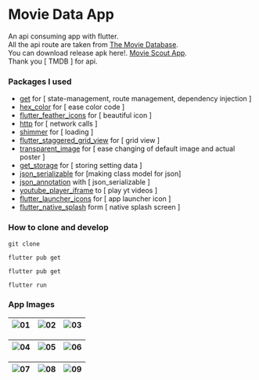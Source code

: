 # Movie Data App

An api consuming app with flutter. <br />
All the api route are taken from [The Movie Database](https://www.themoviedb.org/). <br />
You can download release apk here!. [Movie Scout App](https://www.mediafire.com/file/d8pr6076uq2p051/app-release.apk/file). <br />
Thank you [ TMDB ] for api. 

### Packages I used
* [get](https://pub.dev/packages/get) for [ state-management, route management, dependency injection ]
* [hex_color]() for [ ease color code ]
* [flutter_feather_icons]() for [ beautiful icon ]
* [http]() for [ network calls ]
* [shimmer]() for [ loading ]
* [flutter_staggered_grid_view]() for [ grid view ]
* [transparent_image]() for [ ease changing of default image and actual poster ]
* [get_storage]() for [ storing setting data ]
* [json_serializable]() for [making class model for json]
* [json_annotation]() with [ json_serializable ]
* [youtube_player_iframe]() to [ play yt videos ]
* [flutter_launcher_icons]() for [ app launcher icon ]
* [flutter_native_splash]() form [ native splash screen ]

### How to clone and develop
```
git clone 
```

```
flutter pub get
```

```
flutter pub get
```

```
flutter run
```

### App Images
| ![01](https://user-images.githubusercontent.com/47512802/137269120-50d6ffde-4752-47ba-a24e-5194158f884a.jpg) | ![02](https://user-images.githubusercontent.com/47512802/137269186-07b97c1c-ced2-467f-9cad-8bb8f2ecafb8.jpg) | ![03](https://user-images.githubusercontent.com/47512802/137269200-857404a6-e8c2-484b-834f-73dd2a727bdc.jpg)
| ----------- | ----------- | ----------- | 

| ![04](https://user-images.githubusercontent.com/47512802/137269213-19d52c33-c4b4-4388-a82d-67540856430f.jpg) | ![05](https://user-images.githubusercontent.com/47512802/137269275-c29d8785-042e-4e6d-83be-37b68e2e4b98.jpg) | ![06](https://user-images.githubusercontent.com/47512802/137269311-2ac698f9-be7e-4181-851d-4dd67e248dbc.jpg) 
| ----------- | ----------- | ----------- | 

| ![07](https://user-images.githubusercontent.com/47512802/137269323-41d9512c-90a2-482d-b34e-64309ca67fdc.jpg) | ![08](https://user-images.githubusercontent.com/47512802/137269330-c6e31773-c826-458d-8c21-3e44f0ae327f.jpg) | ![09](https://user-images.githubusercontent.com/47512802/137269336-cf94e4b5-3bc7-494f-ac24-f7f949c6b467.jpg) 
| ----------- | ----------- | ----------- | 



